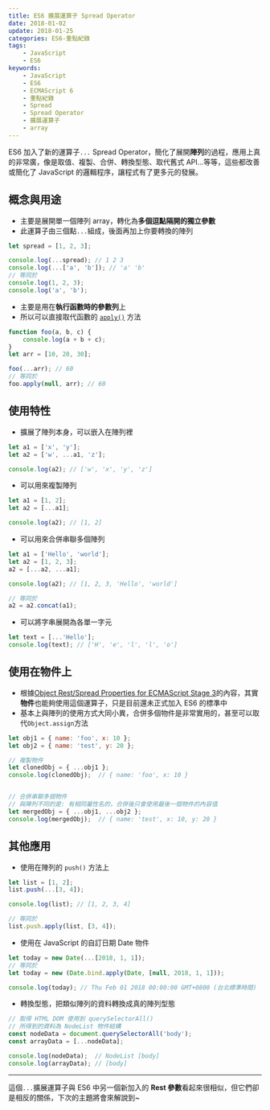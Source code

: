 ```yaml
---
title: ES6 擴展運算子 Spread Operator
date: 2018-01-02
update: 2018-01-25
categories: ES6-重點紀錄
tags:
    - JavaScript
    - ES6
keywords:
    - JavaScript
    - ES6
    - ECMAScript 6
    - 重點紀錄
    - Spread
    - Spread Operator
    - 擴展運算子
    - array
---
```


ES6 加入了新的運算子`...` Spread Operator，簡化了展開**陣列**的過程，應用上真的非常廣，像是取值、複製、合併、轉換型態、取代舊式 API...等等，這些都改善或簡化了 JavaScript 的邏輯程序，讓程式有了更多元的發展。

<!-- more -->

## 概念與用途
- 主要是展開單一個陣列 array，轉化為**多個逗點隔開的獨立參數**
- 此運算子由三個點`...`組成，後面再加上你要轉換的陣列

```javascript
let spread = [1, 2, 3];

console.log(...spread); // 1 2 3
console.log(...['a', 'b']); // 'a' 'b'
// 等同於
console.log(1, 2, 3);
console.log('a', 'b');
```

- 主要是用在**執行函數時的參數列**上
- 所以可以直接取代函數的 [`apply()`](https://developer.mozilla.org/en-US/docs/Web/JavaScript/Reference/Global_Objects/Function/apply) 方法

```javascript
function foo(a, b, c) {
    console.log(a + b + c);
}
let arr = [10, 20, 30];

foo(...arr); // 60
// 等同於
foo.apply(null, arr); // 60
```

## 使用特性
- 擴展了陣列本身，可以嵌入在陣列裡

```javascript
let a1 = ['x', 'y'];
let a2 = ['w', ...a1, 'z'];

console.log(a2); // ['w', 'x', 'y', 'z']
```

- 可以用來複製陣列

```javascript
let a1 = [1, 2];
let a2 = [...a1];

console.log(a2); // [1, 2]
```

- 可以用來合併串聯多個陣列

```javascript
let a1 = ['Hello', 'world'];
let a2 = [1, 2, 3];
a2 = [...a2, ...a1];

console.log(a2); // [1, 2, 3, 'Hello', 'world']

// 等同於
a2 = a2.concat(a1);
```

- 可以將字串展開為各單一字元

```javascript
let text = [...'Hello'];
console.log(text); // ['H', 'e', 'l', 'l', 'o']
```

## 使用在物件上
- 根據[Object Rest/Spread Properties for ECMAScript Stage 3](https://github.com/tc39/proposal-object-rest-spread)的內容，其實**物件**也能夠使用這個運算子，只是目前還未正式加入 ES6 的標準中
- 基本上與陣列的使用方式大同小異，合併多個物件是非常實用的，甚至可以取代`Object.assign`方法

```javascript
let obj1 = { name: 'foo', x: 10 };
let obj2 = { name: 'test', y: 20 };

// 複製物件
let clonedObj = { ...obj1 };
console.log(clonedObj);  // { name: 'foo', x: 10 }


// 合併串聯多個物件
// 與陣列不同的是: 有相同屬性名的，合併後只會使用最後一個物件的內容值
let mergedObj = { ...obj1, ...obj2 };
console.log(mergedObj);  // { name: 'test', x: 10, y: 20 }
```

## 其他應用
- 使用在陣列的 `push()` 方法上

```javascript
let list = [1, 2];
list.push(...[3, 4]);

console.log(list); // [1, 2, 3, 4]

// 等同於
list.push.apply(list, [3, 4]);
```

- 使用在 JavaScript 的自訂日期 Date 物件

```javascript
let today = new Date(...[2018, 1, 1]);
// 等同於
let today = new (Date.bind.apply(Date, [null, 2018, 1, 1]));

console.log(today); // Thu Feb 01 2018 00:00:00 GMT+0800 (台北標準時間)
```

- 轉換型態，把類似陣列的資料轉換成真的陣列型態

```javaScript
// 取得 HTML DOM 使用到 querySelectorAll()
// 所得到的資料為 NodeList 物件結構
const nodeData = document.querySelectorAll('body');
const arrayData = [...nodeData];

console.log(nodeData);  // NodeList [body]
console.log(arrayData); // [body]
```

---

這個`...`擴展運算子與 ES6 中另一個新加入的 **Rest 參數**看起來很相似，但它們卻是相反的關係，下次的主題將會來解說到~
